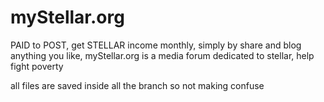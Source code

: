 # myStellar.org
PAID to POST, get STELLAR income monthly, simply by share and blog anything you like, myStellar.org is a media forum dedicated to stellar, help fight poverty


all files are saved inside all the branch so not making confuse
